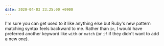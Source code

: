 ```yaml
---
date: 2020-04-03 23:25:00 +0900
---
```


I'm sure you can get used to it like anything else but Ruby's new pattern matching syntax feels backward to me. Rather than `in`, I would have preferred another keyword like `with` or `match` (or `if` if they didn't want to add a new one).